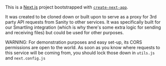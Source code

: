 This is a [Next.js](https://nextjs.org/) project bootstrapped with [`create-next-app`](https://github.com/vercel/next.js/tree/canary/packages/create-next-app).

It was created to be cloned down or built upon to serve as a proxy for 3rd party API requests from Sanity to other services. It was specifically built for our Smartling integration (which is why there's some extra logic for sending and receiving files) but could be used for other purposes.

WARNING: For demonstration purposes and easy set-up, its CORS permissions are open to the world. As soon as you know where requests to this service will be coming from, you should lock those down in `utils.js` and `next.config.js`
